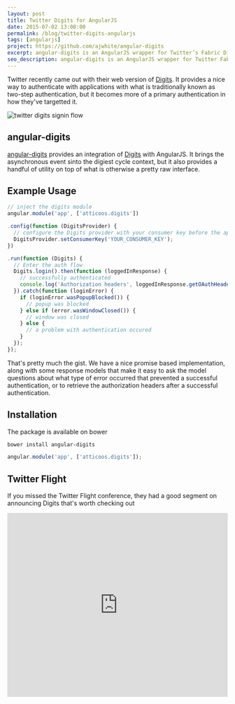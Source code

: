 ```yaml
---
layout: post
title: Twitter Digits for AngularJS
date: 2015-07-02 13:08:00
permalink: /blog/twitter-digits-angularjs
tags: [angularjs]
project: https://github.com/ajwhite/angular-digits
excerpt: angular-digits is an AngularJS wrapper for Twitter’s Fabric Digits. It provides context with the digest cycle for asynchronous events, as well as a lot of additional utility.
seo_description: angular-digits is an AngularJS wrapper for Twitter Fabric's Digits sdk
---
```


Twitter recently came out with their web version of <a href="https://get.fabric.io/digits" title="Twitter fabric digits" target="_blank">Digits</a>. It provides a nice way to authenticate with applications with what is traditionally known as two-step authentication, but it becomes more of a primary authentication in how they've targetted it.

![twitter digits signin flow](/dist/images/blog/twitter-digits/signin-dialog.png)

## angular-digits

<a href="https://github.com/ajwhite/angular-digits" title="angular-digits on Github" target="_blank">angular-digits</a> provides an integration of <a href="https://get.fabric.io/digits" title="Twitter fabric digits" target="_blank">Digits</a> with AngularJS. It brings the asynchronous event sinto the digiest cycle context, but it also provides a handful of utility on top of what is otherwise a pretty raw interface.

## Example Usage

```js
// inject the digits module
angular.module('app', ['atticoos.digits'])

.config(function (DigitsProvider) {
  // configure the Digits provider with your consumer key before the application's run phase
  DigitsProvider.setConsumerKey('YOUR_CONSUMER_KEY');
})

.run(function (Digits) {
  // Enter the auth flow
  Digits.login().then(function (loggedInResponse) {
    // successfully authenticated
    console.log('Authorization headers', loggedInResponse.getOAuthHeaders());
  }).catch(function (loginError) {
    if (loginError.wasPopupBlocked()) {
      // popup was blocked
    } else if (error.wasWindowClosed()) {
      // window was closed
    } else {
      // a problem with authentication occured
    }
  });
});
```

That's pretty much the gist. We have a nice promise based implementation, along with some response models that make it easy to ask the model questions about what type of error occurred that prevented a successful authentication, or to retrieve the authorization headers after a successful authentication.

## Installation

The package is available on bower
```bash
bower install angular-digits
```

```js
angular.module('app', ['atticoos.digits']);
```

## Twitter Flight

If you missed the Twitter Flight conference, they had a good segment on announcing Digits that's worth checking out<br/>
<iframe width="100%" height="420" src="https://www.youtube.com/embed/KilgexyjPsA" frameborder="0" allowfullscreen></iframe>

[digits]: https://get.fabric.io/digits
[angular-digits]: https://github.com/ajwhite/angular-digits
